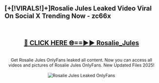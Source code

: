 <h2>[+[!VIRALS!]+]Rosalie Jules Leaked Video Viral On Social X Trending Now - zc66x</h2>
<br>
<div align="center">
<h2><a href="https://libra.edu.pl?Rosalie_Jules" rel="nofollow">🔴 CLICK HERE 🌐==►► Rosalie_Jules</a></h2>
<br>
Get Rosalie Jules OnlyFans leaked all content. Now you can access all videos and pictures of Rosalie Jules OnlyFans. New Updated Files 2025!
<br>
<br>
<a href="https://libra.edu.pl?Rosalie_Jules" rel="nofollow" data-target="animated-image.originalLink"><img src="https://i.ibb.co.com/WyWwxjT/player-gif2.gif" alt="Rosalie Jules Leaked OnlyFans" style="max-width: 100%; display: inline-block;" data-target="animated-image.originalImage"></a>
</div>
<br>